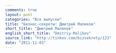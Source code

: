 ```yaml
---
comments: true
layout: post
categories: "Все выпуски"
title: "Бизнес-секреты: Дмитрий Маликов"
short_title: "Дмитрий Маликов"
english_short_title: "Dmitriy-Malikov"
source_link: "http://tinkov.com/bizsekrety/123"
date: "2011-11-03"
---
```

